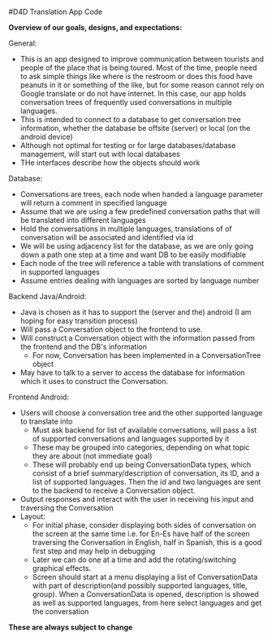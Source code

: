 #D4D Translation App Code

**Overview of our goals, designs, and expectations:**

General:
* This is an app designed to improve communication between tourists and people of the place that is being toured. Most of the time, people need to ask simple things like where is the restroom or does this food have peanuts in it or something of the like, but for some reason cannot rely on Google translate or do not have internet. In this case, our app holds conversation trees of frequently used conversations in multiple languages. 
* This is intended to connect to a database to get conversation tree information, whether the database be offsite (server) or local (on the android device)
* Although not optimal for testing or for large databases/database management, will start out with local databases
* THe interfaces describe how the objects should work

Database: 
* Conversations are trees, each node when handed a language parameter will return a comment in specified language
* Assume that we are using a few predefined conversation paths that will be translated into different languages
* Hold the conversations in multiple languages, translations of of conversation will be associated and identified via id
* We will be using adjacency list for the database, as we are only going down a path one step at a time and want DB to be easily modifiable
* Each node of the tree will reference a table with translations of comment in supported languages
* Assume entries dealing with languages are sorted by language number

Backend Java/Android:
* Java is chosen as it has to support the (server and the) android (I am hoping for easy transition process)
* Will pass a Conversation object to the frontend to use. 
* Will construct a Conversation object with the information passed from the frontend and the DB's information
	* For now, Conversation has been implemented in a ConversationTree object
* May have to talk to a server to access the database for information which it uses to construct the Conversation. 

Frontend Android: 
* Users will choose a conversation tree and the other supported language to translate into
	* Must ask backend for list of available conversations, will pass a list of supported conversations and languages supported by it
	* These may be grouped into categories, depending on what topic they are about (not immediate goal)
	* These will probably end up being ConversationData types, which consist of a brief summary/description of conversation, its ID, and a list of supported languages. Then the id and two languages are sent to the backend to receive a Conversation object.
* Output responses and interact with the user in receiving his input and traversing the Conversation
* Layout:
	* For initial phase, consider displaying both sides of conversation on the screen at the same time i.e. for En-Es have half of the screen traversing the Conversation in English, half in Spanish, this is a good first step and may help in debugging
	* Later we can do one at a time and add the rotating/switching graphical effects. 
	* Screen should start at a menu displaying a list of ConversationData with part of description(and possibly supported languages, title, group). When a ConversationData is opened, description is showed as well as supported languages, from here select languages and get the conversation

**These are always subject to change**